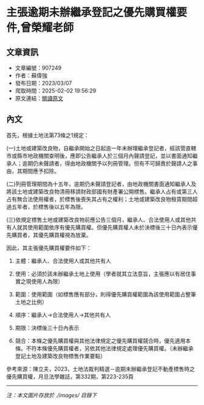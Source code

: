 # 主張逾期未辦繼承登記之優先購買權要件,曾榮耀老師

## 文章資訊
- 文章編號：907249
- 作者：蘇偉強
- 發布日期：2023/03/07
- 爬取時間：2025-02-02 19:56:29
- 原文連結：[閱讀原文](https://real-estate.get.com.tw/Columns/detail.aspx?no=907249)

## 內文
首先，根據土地法第73條之1規定：

(一)土地或建築改良物，自繼承開始之日起逾一年未辦理繼承登記者，經該管直轄市或縣市地政機關查明後，應即公告繼承人於三個月內聲請登記，並以書面通知繼承人；逾期仍未聲請者，得由地政機關予以列冊管理。但有不可歸責於聲請人之事由，其期間應予扣除。

(二)列冊管理期間為十五年，逾期仍未聲請登記者，由地政機關書面通知繼承人及將該土地或建築改良物清冊移請財政部國有財產署公開標售。繼承人占有或第三人占有無合法使用權者，於標售後喪失其占有之權利；土地或建築改良物租賃期間超過五年者，於標售後以五年為限。

(三)依規定標售土地或建築改良物前應公告三個月，繼承人、合法使用人或其他共有人就其使用範圍依序有優先購買權。但優先購買權人未於決標後三十日內表示優先購買者，其優先購買權視為放棄。

因此，其主張優先購買權要件如下：

1. 主體：繼承人、合法使用人或其他共有人

2. 使用：必須於該未辦繼承土地上使用（學者就其立法意旨，主張應以有居住事實之現使用人為限）

3. 範圍：使用範圍（如標售應有部分，則得優先購買權範圍為該使用範圍占整筆土地之比例）

4. 順序：繼承人→合法使用人→其他共有人

5. 期限：決標後三十日內表示

6. 競合：本條之優先購買權與其他法律規定之優先購買權競合時，優先適用本條。不符本條優先購買權者，另依其他法律規定處理優先購買權。（未辦繼承登記土地及建築改良物標售作業要點）

參考來源：陳立夫，2023，土地法裁判精選－逾期未辦繼承登記不動產標售時之優先購買權，月旦法學雜誌，第332期，第223-235頁

---
*注：本文圖片存放於 ./images/ 目錄下*
